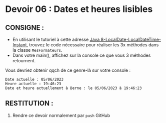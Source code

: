 # Devoir 06 : Dates et heures lisibles
## CONSIGNE :
- En utilisant le tutoriel à cette adresse [Java 8-LocalDate-LocalDateTime-Instant](https://www.digitalocean.com/community/tutorials/java-8-date-localdate-localdatetime-instant), trouvez le code nécessaire pour réaliser les 3x méthodes dans la classe `MesFormateurs`.
- Dans votre main(), affichez sur la console ce que vous 3 méthodes retournent.

Vous devriez obtenir qqch de ce genre-là sur votre console :
```
Date actuelle : 05/06/2023
Heure actuelle : 19:46:23
Date et heure actuellement à Berne : le 05/06/2023 à 19:46:23
```

## RESTITUTION :
1. Rendre ce devoir normalement par `push` GitHub
